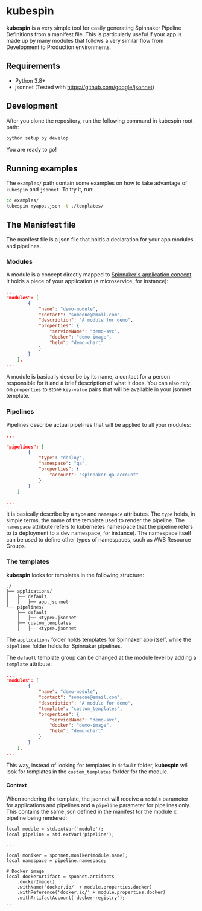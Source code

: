 # kubespin

**kubespin** is a very simple tool for easily generating Spinnaker Pipeline Definitions from a manifest file. This is particularly useful if your app is made up by many modules that follows a very similar flow from Development to Production environments.

## Requirements

- Python 3.8+
- jsonnet (Tested with https://github.com/google/jsonnet)

## Development

After you clone the repository, run the following command in kubespin root path:

```bash
python setup.py develop
```

You are ready to go!

## Running examples

The `examples/` path contain some examples on how to take advantage of `kubespin` and `jsonnet`. To try it, run:

```bash
cd examples/
kubespin myapps.json -t ./templates/
```

## The Manisfest file

The manifest file is a json file that holds a declaration for your app modules and pipelines.

### Modules

A module is a concept directly mapped to [Spinnaker's application concept](https://spinnaker.io/guides/user/applications/). It holds a piece of your application (a microservice, for instance):

```json
...
"modules": [
        {
            "name": "demo-module",
            "contact": "someone@email.com",
            "description": "A module for demo",
            "properties": {
                "serviceName": "demo-svc",
                "docker": "demo-image",
                "helm": "demo-chart"
            }
        }
    ],
...
```

A module is basically describe by its name, a contact for a person responsible for it and a brief description of what it does. You can also rely on `properties` to store `key-value` pairs that will be available in your jsonnet template.

### Pipelines

Pipelines describe actual pipelines that will be applied to all your modules:

```json
...

"pipelines": [
        {
            "type": "deploy",
            "namespace": "qa",
            "properties": {
                "account": "spinnaker-qa-account"
            }
        }
    ]

...
```

It is basically describe by a `type` and `namespace` attributes. The `type` holds, in simple terms, the name of the template used to render the pipeline. The `namespace` attribute refers to kubernetes namespace that the pipeline refers to (a deployment to a dev namespace, for instance). The namespace itself can be used to define other types of namespaces, such as AWS Resource Groups.

### The templates

**kubespin** looks for templates in the following structure:

```
./
├── applications/
│   ├── default
│   │   ├── app.jsonnet
└── pipelines/
    ├── default
    │   ├── <type>.jsonnet
    ├── custom_templates
    │   ├── <type>.jsonnet
```

The `applications` folder holds templates for Spinnaker app itself, while the `pipelines` folder holds for Spinnaker pipelines.

The `default` template group can be changed at the module level by adding a `template` attribute:

```json
...
"modules": [
        {
            "name": "demo-module",
            "contact": "someone@email.com",
            "description": "A module for demo",
            "template": "custom_templates",
            "properties": {
                "serviceName": "demo-svc",
                "docker": "demo-image",
                "helm": "demo-chart"
            }
        }
    ],
...
```

This way, instead of looking for templates in `default` folder, **kubespin** will look for templates in the `custom_templates` forlder for the module.

#### Context

When rendering the template, the jsonnet will receive a `module` parameter for applications and pipelines and a `pipeline` parameter for pipelines only. This contains the same json defined in the manifest for the module x pipeline being rendered:

```jsonnet
local module = std.extVar('module');
local pipeline = std.extVar('pipeline');

...

local moniker = sponnet.moniker(module.name);
local namespace = pipeline.namespace;

# Docker image 
local dockerArtifact = sponnet.artifacts
    .dockerImage()
    .withName('docker.io/' + module.properties.docker)
    .withReference('docker.io/' + module.properties.docker)
    .withArtifactAccount('docker-registry');
...

```


